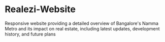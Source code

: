 # Realezi-Website
Responsive website providing a detailed overview of Bangalore's Namma Metro and its impact on real estate, including latest updates, development history, and future plans
